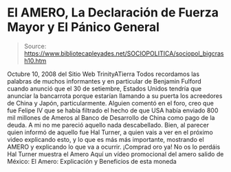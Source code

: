 # El AMERO, La Declaración de Fuerza Mayor y El Pánico General

> Source: https://www.bibliotecapleyades.net/SOCIOPOLITICA/sociopol_bigcrash10.htm

Octubre 10, 2008
del Sitio Web
TrinityATierra
Todos recordamos las palabras de muchos informantes y en particular de
Benjamin Fulford cuando anunció que el 30 de setiembre, Estados Unidos
tendría que anunciar la bancarrota porque estarían llamando a su puerta los
acreedores de China y Japón, particularmente.
Alguien comentó en el foro, creo que fue Felipe IV que se había filtrado el
hecho de que USA había enviado 800 mil millones de Ameros al Banco de
Desarrollo de China como pago de la deuda. A mi no me pareció aquello nada
descabellado. Bien, al parecer quien informó de aquello fue
Hal Turner, a
quien vais a ver en el próximo video explicando esto, y lo que es más más
importante, mostrando el AMERO y explicando lo que va a ocurrir.
¡Comprad
oro ya!
No os lo perdáis
Hal Turner
muestra el Amero
Aquí un vídeo promocional del amero salido de México:
El Amero:
Explicación y Beneficios de esta moneda

